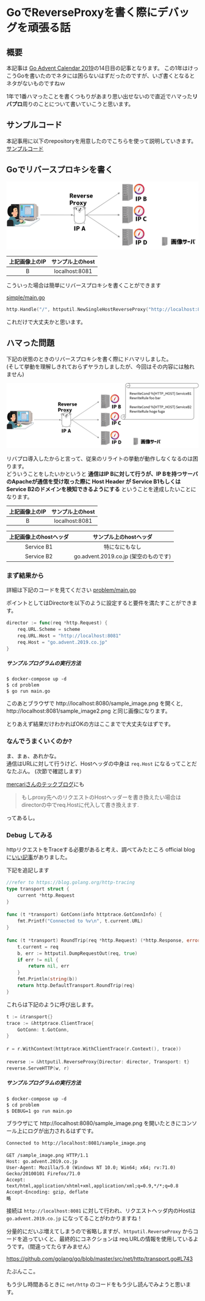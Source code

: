 # GoでReverseProxyを書く際にデバッグを頑張る話

## 概要
本記事は [Go Advent Calendar 2019](https://qiita.com/advent-calendar/2019/go)の14日目の記事となります。
この1年はけっこうGoを書いたのでネタには困らないはずだったのですが、いざ書くとなるとネタがないものですねｗ

1年で1番ハマったことを書くつもりがあまり思い出せないので直近でハマった**リバプロ**周りのことについて書いていこうと思います。

## サンプルコード
本記事用に以下のrepositoryを用意したのでこちらを使って説明していきます。
[サンプルコード](https://github.com/bookun/sample-reverseproxy)

## Goでリバースプロキシを書く

![simple](https://raw.githubusercontent.com/bookun/sample-reverseproxy/master/images/qiita1.png)

|上記画像上のIP | サンプル上のhost |
|:----: | :---:|
| B | localhost:8081 |

こういった場合は簡単にリバースプロキシを書くことができます

[simple/main.go](https://raw.githubusercontent.com/bookun/sample-reverseproxy/master/simple/main.go)

```go
http.Handle("/", httputil.NewSingleHostReverseProxy("http://localhost:8081"))
```

これだけで大丈夫かと思います。

## ハマった問題

下記の状態のときのリバースプロキシを書く際にドハマリしました。    
(そして挙動を理解しきれておらずヤラカしましたが、今回はその内容には触れません)

![problem](https://raw.githubusercontent.com/bookun/sample-reverseproxy/master/images/qiita2.png)

リバプロ導入したからと言って、従来のリライトの挙動が動作しなくなるのは困ります。   
どういうことをしたいかというと **通信はIP Bに対して行うが、IP Bを持つサーバのApacheが通信を受け取った際に Host Header が Service B1もしくは Service B2のドメインを検知できるようにする** ということを達成したいことになります。

|上記画像上のIP | サンプル上のhost |
|:----: | :---:|
| B | localhost:8081 |

|上記画像上のhostヘッダ | サンプル上のhostヘッダ |
|:----: | :---:|
| Service B1| 特になにもなし |
| Service B2| go.advent.2019.co.jp (架空のものです) |

### まず結果から

詳細は下記のコードを見てください
[problem/main.go](https://raw.githubusercontent.com/bookun/sample-reverseproxy/problem/main.go)

ポイントとしてはDirectorを以下のように設定すると要件を満たすことができます。

```go
director := func(req *http.Request) {
	req.URL.Scheme = scheme
	req.URL.Host = "http://localhost:8081"
	req.Host = "go.advent.2019.co.jp"
}
```

##### サンプルプログラムの実行方法

```
$ docker-compose up -d
$ cd problem
$ go run main.go
```

このあとブラウザで http://localhost:8080/sample_image.png を開くと, http://localhost:8081/sample_image2.png と同じ画像になります。

とりあえず結果だけわかればOKの方はここまでで大丈夫なはずです。

### なんでうまくいくのか?
ま、まぁ、あれかな。    
通信はURLに対して行うけど、Hostヘッダの中身は `req.Host` になるってことだなたぶん。
(次節で確認します）

[mercariさんのテックブログ](https://tech.mercari.com/entry/2018/12/05/105737)にも

> もしproxy先へのリクエストのHostヘッダーを書き換えたい場合はdirectorの中でreq.Hostに代入して書き換えます.

ってあるし。


### Debug してみる

httpリクエストをTraceする必要があると考え、調べてみたところ official blogに[いい記事](https://blog.golang.org/http-tracing)がありました。

下記を追記します

``` Go
//refer to https://blog.golang.org/http-tracing
type transport struct {
	current *http.Request
}

func (t *transport) GotConn(info httptrace.GotConnInfo) {
	fmt.Printf("Connected to %v\n", t.current.URL)
}

func (t *transport) RoundTrip(req *http.Request) (*http.Response, error) {
	t.current = req
	b, err := httputil.DumpRequestOut(req, true)
	if err != nil {
		return nil, err
	}
	fmt.Println(string(b))
	return http.DefaultTransport.RoundTrip(req)
}
```

これらは下記のように呼び出します。

```	Go
t := &transport{}
trace := &httptrace.ClientTrace{
	GotConn: t.GotConn,
}

r = r.WithContext(httptrace.WithClientTrace(r.Context(), trace))

reverse := &httputil.ReverseProxy{Director: director, Transport: t}
reverse.ServeHTTP(w, r)
```


##### サンプルプログラムの実行方法

```
$ docker-compose up -d
$ cd problem
$ DEBUG=1 go run main.go
```

ブラウザにて http://localhost:8080/sample_image.png を開いたときにコンソール上にログが出力されるはずです。

```
Connected to http://localhost:8081/sample_image.png

GET /sample_image.png HTTP/1.1
Host: go.advent.2019.co.jp
User-Agent: Mozilla/5.0 (Windows NT 10.0; Win64; x64; rv:71.0) Gecko/20100101 Firefox/71.0
Accept: text/html,application/xhtml+xml,application/xml;q=0.9,*/*;q=0.8
Accept-Encoding: gzip, deflate
略
```

接続は `http://localhost:8081` に対して行われ、リクエストヘッダ内のHostは `go.advent.2019.co.jp` になってることがわかりますね！

分量的にだいぶ増えてしまうので省略しますが、`httputil.ReverseProxy` からコードを追っていくと、最終的にコネクションは req.URLの情報を使用しているようです。（間違ってたらすみません）

https://github.com/golang/go/blob/master/src/net/http/transport.go#L743

たぶんここ。

もう少し時間あるときに `net/http` のコードをもう少し読んでみようと思います。
